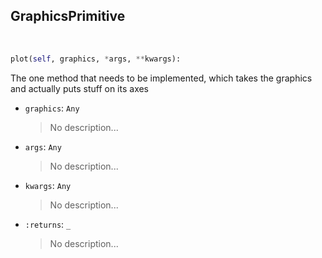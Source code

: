 ## <a id="McUtils.Plots.Primitives.GraphicsPrimitive">GraphicsPrimitive</a>


<a id="McUtils.Plots.Primitives.GraphicsPrimitive.plot">&nbsp;</a>
```python
plot(self, graphics, *args, **kwargs): 
```
The one method that needs to be implemented, which takes the graphics and actually puts stuff on its axes
- `graphics`: `Any`
    >No description...
- `args`: `Any`
    >No description...
- `kwargs`: `Any`
    >No description...
- `:returns`: `_`
    >No description...

